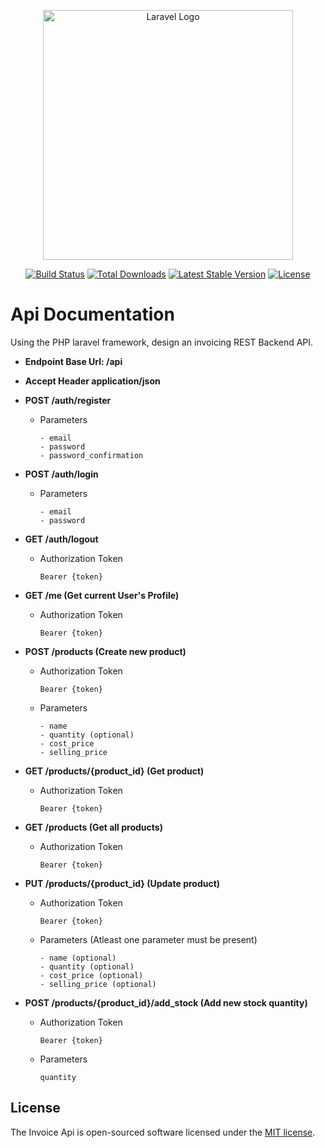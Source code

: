 <p align="center"><a href="https://laravel.com" target="_blank"><img src="https://raw.githubusercontent.com/laravel/art/master/logo-lockup/5%20SVG/2%20CMYK/1%20Full%20Color/laravel-logolockup-cmyk-red.svg" width="400" alt="Laravel Logo"></a></p>

<p align="center">
<a href="https://github.com/laravel/framework/actions"><img src="https://github.com/laravel/framework/workflows/tests/badge.svg" alt="Build Status"></a>
<a href="https://packagist.org/packages/laravel/framework"><img src="https://img.shields.io/packagist/dt/laravel/framework" alt="Total Downloads"></a>
<a href="https://packagist.org/packages/laravel/framework"><img src="https://img.shields.io/packagist/v/laravel/framework" alt="Latest Stable Version"></a>
<a href="https://packagist.org/packages/laravel/framework"><img src="https://img.shields.io/packagist/l/laravel/framework" alt="License"></a>
</p>

# Api Documentation

Using the PHP laravel framework, design an invoicing REST Backend
API.

-   **Endpoint Base Url: /api**

-   **Accept Header application/json**

-   **POST /auth/register**

    -   Parameters

        ```
        - email
        - password
        - password_confirmation
        ```

-   **POST /auth/login**

    -   Parameters

        ```
        - email
        - password
        ```

-   **GET /auth/logout**

    -   Authorization Token

        ```
        Bearer {token}
        ```

-   **GET /me (Get current User's Profile)**

    -   Authorization Token

        ```
        Bearer {token}
        ```

-   **POST /products (Create new product)**

    -   Authorization Token

        ```
        Bearer {token}
        ```

    -   Parameters

        ```
        - name
        - quantity (optional)
        - cost_price
        - selling_price
        ```

-   **GET /products/{product_id} (Get product)**

    -   Authorization Token

        ```
        Bearer {token}
        ```

-   **GET /products (Get all products)**

    -   Authorization Token

        ```
        Bearer {token}
        ```

-   **PUT /products/{product_id} (Update product)**

    -   Authorization Token

        ```
        Bearer {token}
        ```

    -   Parameters (Atleast one parameter must be present)

        ```
        - name (optional)
        - quantity (optional)
        - cost_price (optional)
        - selling_price (optional)
        ```

-   **POST /products/{product_id}/add_stock (Add new stock quantity)**

    -   Authorization Token

        ```
        Bearer {token}
        ```

    -   Parameters

        ```
        quantity
        ```

## License

The Invoice Api is open-sourced software licensed under the [MIT license](https://opensource.org/licenses/MIT).
